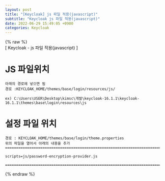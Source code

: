 ```yaml
---  
layout: post  
title: "[Keycloak] js 파일 적용(javascript)"  
subtitle: "Keycloak js 파일 적용(javascript)"  
date: 2022-06-29 15:49:05 +0900  
categories: Keycloak  
---  
```

{% raw %}  
[ Keycloak - js 파일 적용(javascript) ]  
  
# JS 파일위치  
	아래의 경로에 넣으면 됨  
	경로 :KEYCLOAK_HOME/themes/base/login/resources/js/  
  
	ex) C:\Users\USER\Desktop\kimsc\개발\keycloak-16.1.1\keycloak-16.1.1\themes\base\login\resources\js  
  
# 설정 파일 위치  
  
	경로 : KEYCLOAK_HOME/themes/base/login/theme.properties  
	위의 파일을 열어서 아래의 내용을 추가  
	=================================================================================================================  
  
	scripts=js/password-encryption-provider.js  
  
	=================================================================================================================  
{% endraw %}